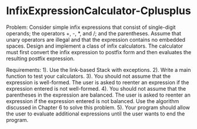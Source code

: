 # InfixExpressionCalculator-Cplusplus

Problem:
Consider simple infix expressions that consist of single-digit operands; the operators +, -, *, and /; and the parentheses.
Assume that unary operators are illegal and that the expression contains no embedded spaces. 
Design and implement a class of infix calculators. 
The calculator must first convert the infix expression to postfix form and then evaluates the resulting postfix expression.

Requirements:
1). Use the link-based Stack with exceptions.
2). Write a main function to test your calculators.
3). You should not assume that the expression is well-formed. The user is asked to reenter an expression if the expression entered is not well-formed.
4). You should not assume that the parentheses in the expression are balanced. The user is asked to reenter an expression if the expression entered is not balanced. Use the algorithm discussed in Chapter 6 to solve this problem.
5). Your program should allow the user to evaluate additional expressions until the user wants to end the program.
